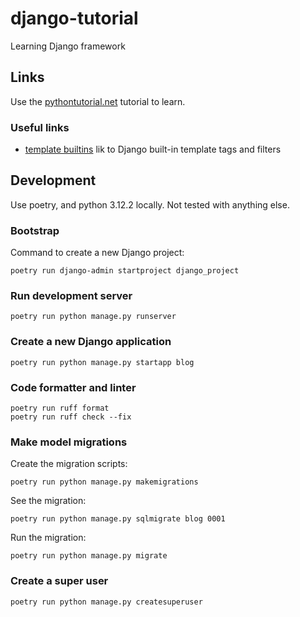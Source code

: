 # django-tutorial

Learning Django framework

## Links

Use the [pythontutorial.net](https://www.pythontutorial.net/django-tutorial/getting-started-with-django/) tutorial to learn.

### Useful links

- [template builtins](https://docs.djangoproject.com/en/4.2/ref/templates/builtins/) lik to Django built-in template tags and filters

## Development

Use poetry, and python 3.12.2 locally. Not tested with anything else.

### Bootstrap

Command to create a new Django project:

```shell
poetry run django-admin startproject django_project
```

### Run development server

```shell
poetry run python manage.py runserver
```

### Create a new Django application

```shell
poetry run python manage.py startapp blog
```

### Code formatter and linter

```shell
poetry run ruff format
poetry run ruff check --fix
```

### Make model migrations

Create the migration scripts:

```shell
poetry run python manage.py makemigrations
```

See the migration:

```shell
poetry run python manage.py sqlmigrate blog 0001
```

Run the migration:

```shell
poetry run python manage.py migrate
```

### Create a super user

```shell
poetry run python manage.py createsuperuser
```
